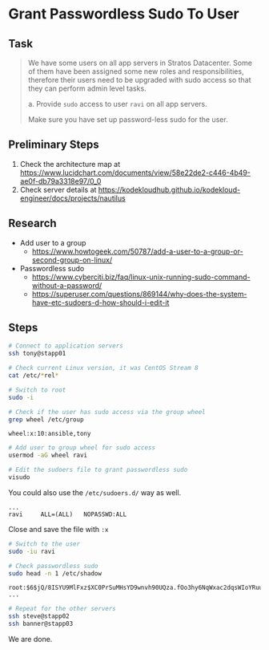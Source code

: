 # Grant Passwordless Sudo To User

## Task

> We have some users on all app servers in Stratos Datacenter. Some of them have been assigned some new roles and responsibilities, therefore their users need to be upgraded with sudo access so that they can perform admin level tasks.
>
> a. Provide `sudo` access to user `ravi` on all app servers.
>
> Make sure you have set up password-less sudo for the user.

## Preliminary Steps

1. Check the architecture map at https://www.lucidchart.com/documents/view/58e22de2-c446-4b49-ae0f-db79a3318e97/0_0
2. Check server details at https://kodekloudhub.github.io/kodekloud-engineer/docs/projects/nautilus

## Research

* Add user to a group
  * https://www.howtogeek.com/50787/add-a-user-to-a-group-or-second-group-on-linux/
* Passwordless sudo
  * https://www.cyberciti.biz/faq/linux-unix-running-sudo-command-without-a-password/
  * https://superuser.com/questions/869144/why-does-the-system-have-etc-sudoers-d-how-should-i-edit-it

## Steps

```bash
# Connect to application servers
ssh tony@stapp01

# Check current Linux version, it was CentOS Stream 8
cat /etc/*rel*

# Switch to root
sudo -i

# Check if the user has sudo access via the group wheel
grep wheel /etc/group
```

```
wheel:x:10:ansible,tony
```

```bash
# Add user to group wheel for sudo access
usermod -aG wheel ravi

# Edit the sudoers file to grant passwordless sudo
visudo
```

You could also use the `/etc/sudoers.d/` way as well.

```
...
ravi     ALL=(ALL)   NOPASSWD:ALL
```

Close and save the file with `:x`

```bash
# Switch to the user
sudo -iu ravi

# Check passwordless sudo
sudo head -n 1 /etc/shadow
```

```
root:$6$jQ/8ISYU9MlFxz$XC0PrSuMHsYD9wnvh90UQza.fOo3hy6NqWxac2dqsWIoYRuuZ/.7HKLiDE.SiPbH7oGtInf6wVyzd6OYJ8Isd0:19422:0:99999:7:::
...
```

```bash
# Repeat for the other servers
ssh steve@stapp02
ssh banner@stapp03
```

We are done.
